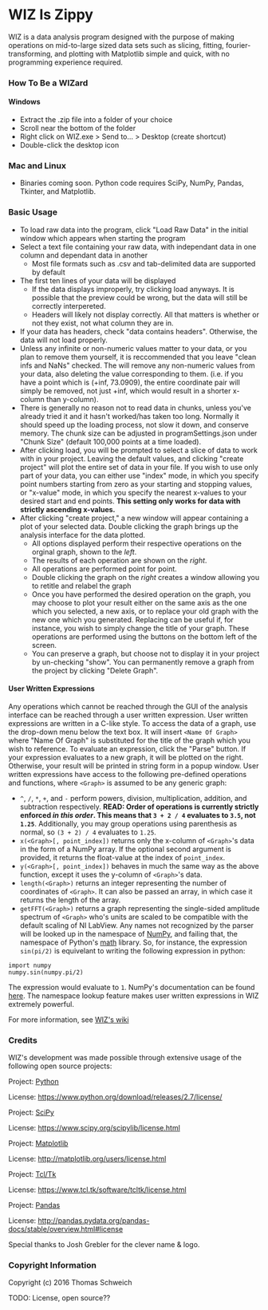 # WIZ Is Zippy

WIZ is a data analysis program designed with the purpose of making operations on mid-to-large sized data sets such as slicing, fitting, fourier-transforming, and plotting with Matplotlib simple and quick, with no programming experience required.

### How To Be a WIZard

#### Windows
* Extract the .zip file into a folder of your choice
* Scroll near the bottom of the folder
* Right click on WIZ.exe > Send to... > Desktop (create shortcut)
* Double-click the desktop icon

### Mac and Linux
* Binaries coming soon. Python code requires SciPy, NumPy, Pandas, Tkinter, and Matplotlib.

### Basic Usage
* To load raw data into the program, click "Load Raw Data" in the initial window which appears when starting the program
* Select a text file containing your raw data, with independant data in one column and dependant data in another
    * Most file formats such as .csv and tab-delimited data are supported by default
* The first ten lines of your data will be displayed
    * If the data displays improperly, try clicking load anyways. It is possible that the preview could be wrong, but the data will still be correctly interpereted.
    * Headers will likely not display correctly. All that matters is whether or not they exist, not what column they are in.
* If your data has headers, check "data contains headers". Otherwise, the data will not load properly.
* Unless any infinite or non-numeric values matter to your data, or you plan to remove them yourself, it is reccommended that you leave "clean infs and NaNs" checked. The will remove any non-numeric values from your data, also deleting the value corresponding to them. (i.e. if you have a point which is (+inf, 73.0909), the entire coordinate pair will simply be removed, not just +inf, which would result in a shorter x-column than y-column).
* There is generally no reason not to read data in chunks, unless you've already tried it and it hasn't worked/has taken too long. Normally it should speed up the loading process, not slow it down, and conserve memory. The chunk size can be adjusted in programSettings.json under "Chunk Size" (default 100,000 points at a time loaded).
* After clicking load, you will be prompted to select a slice of data to work with in your project. Leaving the default values, and clicking "create project" will plot the entire set of data in your file. If you wish to use only part of your data, you can either use "index" mode, in which you specify point numbers starting from zero as your starting and stopping values, or "x-value" mode, in which you specify the nearest x-values to your desired start and end points. **This setting only works for data with strictly ascending x-values.**
* After clicking "create project," a new window will appear containing a plot of your selected data. Double clicking the graph brings up the analysis interface for the data plotted.
    * All options displayed perform their respective operations on the orginal graph, shown to the _left_.
    * The results of each operation are shown on the _right_.
    * All operations are performed point for point. 
    * Double clicking the graph on the _right_ creates a window allowing you to retitle and relabel the graph
    * Once you have performed the desired operation on the graph, you may choose to plot your result either on the same axis as the one which you selected, a new axis, or to replace your old graph with the new one which you generated. Replacing can be useful if, for instance, you wish to simply change the title of your graph. These operations are performed using the buttons on the bottom left of the screen.
    * You can preserve a graph, but choose not to display it in your project by un-checking "show". You can permanently remove a graph from the project by clicking "Delete Graph".

#### User Written Expressions
Any operations which cannot be reached through the GUI of the analysis interface can be reached through a user written expression. User written expressions are written in a C-like style. To access the data of a graph, use the drop-down menu below the text box. It will insert `<Name Of Graph>` where "Name Of Graph" is substituted for the title of the graph which you wish to reference. To evaluate an expression, click the "Parse" button. If your expression evaluates to a new graph, it will be plotted on the right. Otherwise, your result will be printed in string form in a popup window. User written expressions have access to the following pre-defined operations and functions, where `<Graph>` is assumed to be any generic graph:
* `^`, `/`, `*`, `+`, and `-` perform powers, division, multiplication, addition, and subtraction respectively. **READ: Order of operations is currently strictly enforced _in this order_. This means that `3 + 2 / 4` evaluates to `3.5`, not `1.25`**. Additionally, you may group operations using parenthesis as normal, so `(3 + 2) / 4` evaluates to `1.25`.
* `x(<Graph>[, point_index])` returns only the x-column of `<Graph>`'s data in the form of a NumPy array. If the optional second argument is provided, it returns the float-value at the index of `point_index`.
* `y(<Graph>[, point_index])` behaves in much the same way as the above function, except it uses the y-column of `<Graph>`'s data.
* `length(<Graph>)` returns an integer representing the number of coordinates of `<Graph>`. It can also be passed an array, in which case it returns the length of the array.
* `getFFT(<Graph>)` returns a graph representing the single-sided amplitude spectrum of `<Graph>` who's units are scaled to be compatible with the default scaling of NI LabView.
Any names not recognized by the parser will be looked up in the namespace of [NumPy](http://www.numpy.org/), and failing that, the namespace of Python's [math](https://docs.python.org/2/library/math.html) library. So, for instance, the expression `sin(pi/2)` is equivelant to writing the following expression in python:
```
import numpy
numpy.sin(numpy.pi/2)
```
The expression would evaluate to `1`. NumPy's documentation can be found [here](http://docs.scipy.org/doc/numpy/reference/). The namespace lookup feature makes user written expressions in WIZ extremely powerful.

For more information, see [WIZ's wiki](https://github.com/Tominator368/dataManipulation/wiki)

### Credits
WIZ's development was made possible through extensive usage of the following open source projects:

Project: [Python](http://www.python.org/)

License: https://www.python.org/download/releases/2.7/license/


Project: [SciPy](https://www.scipy.org/)

License: https://www.scipy.org/scipylib/license.html


Project: [Matplotlib](http://matplotlib.org/)

License: http://matplotlib.org/users/license.html


Project: [Tcl/Tk](https://www.tcl.tk/)

License: https://www.tcl.tk/software/tcltk/license.html


Project: [Pandas](http://pandas.pydata.org/)

License: http://pandas.pydata.org/pandas-docs/stable/overview.html#license


Special thanks to Josh Grebler for the clever name & logo.

### Copyright Information

Copyright (c) 2016 Thomas Schweich

TODO: License, open source??

